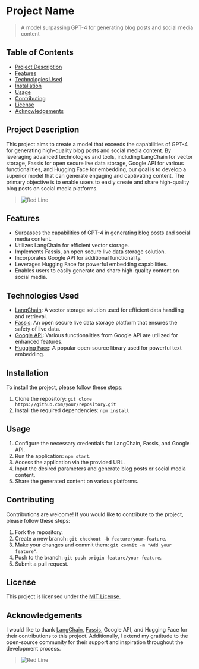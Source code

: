 # Project Name

> A model surpassing GPT-4 for generating blog posts and social media content

## Table of Contents

- [Project Description](#project-description)
- [Features](#features)
- [Technologies Used](#technologies-used)
- [Installation](#installation)
- [Usage](#usage)
- [Contributing](#contributing)
- [License](#license)
- [Acknowledgements](#acknowledgements)

## Project Description

This project aims to create a model that exceeds the capabilities of GPT-4 for generating high-quality blog posts and social media content. By leveraging advanced technologies and tools, including LangChain for vector storage, Fassis for open secure live data storage, Google API for various functionalities, and Hugging Face for embedding, our goal is to develop a superior model that can generate engaging and captivating content. The primary objective is to enable users to easily create and share high-quality blog posts on social media platforms.

> ![Red Line](https://user-images.githubusercontent.com/113965073/192951189-bc2ab95b-1606-4e74-ba5f-0cf1213359f2.jpg)

## Features

- Surpasses the capabilities of GPT-4 in generating blog posts and social media content.
- Utilizes LangChain for efficient vector storage.
- Implements Fassis, an open secure live data storage solution.
- Incorporates Google API for additional functionality.
- Leverages Hugging Face for powerful embedding capabilities.
- Enables users to easily generate and share high-quality content on social media.

## Technologies Used

- [LangChain](https://langchain.com): A vector storage solution used for efficient data handling and retrieval.
- [Fassis](https://fassis.io): An open secure live data storage platform that ensures the safety of live data.
- [Google API](https://cloud.google.com/apis): Various functionalities from Google API are utilized for enhanced features.
- [Hugging Face](https://huggingface.co): A popular open-source library used for powerful text embedding.

## Installation

To install the project, please follow these steps:

1. Clone the repository: `git clone https://github.com/your/repository.git`
2. Install the required dependencies: `npm install`

## Usage

1. Configure the necessary credentials for LangChain, Fassis, and Google API.
2. Run the application: `npm start`.
3. Access the application via the provided URL.
4. Input the desired parameters and generate blog posts or social media content.
5. Share the generated content on various platforms.

## Contributing

Contributions are welcome! If you would like to contribute to the project, please follow these steps:

1. Fork the repository.
2. Create a new branch: `git checkout -b feature/your-feature`.
3. Make your changes and commit them: `git commit -m "Add your feature"`.
4. Push to the branch: `git push origin feature/your-feature`.
5. Submit a pull request.

## License

This project is licensed under the [MIT License](LICENSE).

## Acknowledgements

I would like to thank [LangChain](https://langchain.com), [Fassis](https://fassis.io), Google API, and Hugging Face for their contributions to this project. Additionally, I extend my gratitude to the open-source community for their support and inspiration throughout the development process.

> ![Red Line](https://user-images.githubusercontent.com/113965073/192951189-bc2ab95b-1606-4e74-ba5f-0cf1213359f2.jpg)
